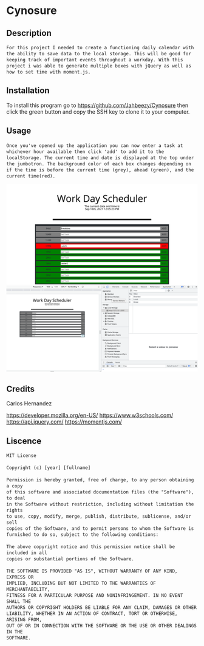 # Cynosure

## Description
    For this project I needed to create a functioning daily calendar with the ability to save data to the local storage. This will be good for keeping track of important events throughout a workday. With this project i was able to generate multiple boxes with jQuery as well as how to set time with moment.js. 


## Installation
To install this program go to https://github.com/Jahbeezy/Cynosure then click the green button and copy the SSH key to clone it to your computer.

## Usage
    Once you've opened up the application you can now enter a task at whichever hour available then click 'add' to add it to the localStorage. The current time and date is displayed at the top under the jumbotron. The background color of each box changes depending on if the time is before the current time (grey), ahead (green), and the current time(red).

<img src="./imgs/sc1.png"  width="600px" alt="sc1">
<img src="./imgs/SC.png"  width="600px" alt="sc">

## Credits

Carlos Hernandez

https://developer.mozilla.org/en-US/
https://www.w3schools.com/
https://api.jquery.com/
https://momentjs.com/

## Liscence
    MIT License

    Copyright (c) [year] [fullname]
    
    Permission is hereby granted, free of charge, to any person obtaining a copy
    of this software and associated documentation files (the "Software"), to deal
    in the Software without restriction, including without limitation the rights
    to use, copy, modify, merge, publish, distribute, sublicense, and/or sell
    copies of the Software, and to permit persons to whom the Software is
    furnished to do so, subject to the following conditions:
    
    The above copyright notice and this permission notice shall be included in all
    copies or substantial portions of the Software.
    
    THE SOFTWARE IS PROVIDED "AS IS", WITHOUT WARRANTY OF ANY KIND, EXPRESS OR
    IMPLIED, INCLUDING BUT NOT LIMITED TO THE WARRANTIES OF MERCHANTABILITY,
    FITNESS FOR A PARTICULAR PURPOSE AND NONINFRINGEMENT. IN NO EVENT SHALL THE
    AUTHORS OR COPYRIGHT HOLDERS BE LIABLE FOR ANY CLAIM, DAMAGES OR OTHER
    LIABILITY, WHETHER IN AN ACTION OF CONTRACT, TORT OR OTHERWISE, ARISING FROM,
    OUT OF OR IN CONNECTION WITH THE SOFTWARE OR THE USE OR OTHER DEALINGS IN THE
    SOFTWARE.